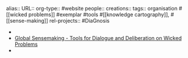 alias::
URL::
org-type:: #website 
people::
creations:: 
tags:: organisation #[[wicked problems]] #exemplar #tools #[[knowledge cartography]], #[[sense-making]]
rel-projects:: #DiaGnosis 


-
- [Global Sensemaking - Tools for Dialogue and Deliberation on Wicked Problems](http://globalsensemaking.net/)
-